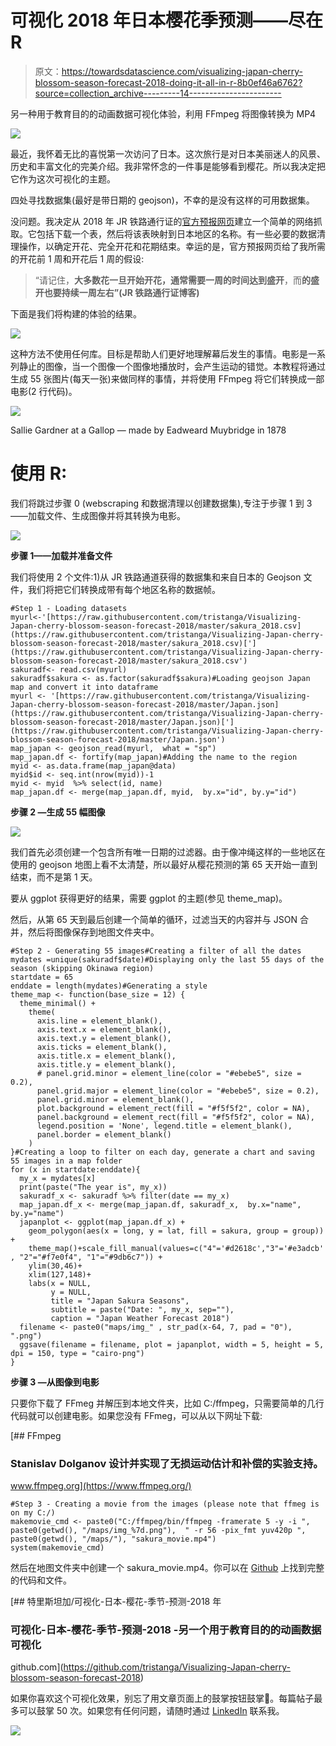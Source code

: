 # 可视化 2018 年日本樱花季预测——尽在 R

> 原文：<https://towardsdatascience.com/visualizing-japan-cherry-blossom-season-forecast-2018-doing-it-all-in-r-8b0ef46a6762?source=collection_archive---------14----------------------->

另一种用于教育目的的动画数据可视化体验，利用 FFmpeg 将图像转换为 MP4

![](img/88adae805ddfc30b073ed265aa4aea4c.png)

最近，我怀着无比的喜悦第一次访问了日本。这次旅行是对日本美丽迷人的风景、历史和丰富文化的完美介绍。我非常怀念的一件事是能够看到樱花。所以我决定把它作为这次可视化的主题。

四处寻找数据集(最好是带日期的 geojson)，不幸的是没有这样的可用数据集。

没问题。我决定从 2018 年 JR 铁路通行证的[官方预报网页](https://www.jrailpass.com/blog/japan-cherry-blossom-forecast)建立一个简单的网络抓取。它包括下载一个表，然后将该表映射到日本地区的名称。有一些必要的数据清理操作，以确定开花、完全开花和花期结束。幸运的是，官方预报网页给了我所需的开花前 1 周和开花后 1 周的假设:

> “请记住，**大多数花一旦开始开花，通常需要一周的时间达到盛开**，而**的盛开也要持续一周左右”(JR 铁路通行证博客)**

下面是我们将构建的体验的结果。

![](img/053899271d5c24925e62e1bb16b8bac6.png)

这种方法不使用任何库。目标是帮助人们更好地理解幕后发生的事情。电影是一系列静止的图像，当一个图像一个图像地播放时，会产生运动的错觉。本教程将通过生成 55 张图片(每天一张)来做同样的事情，并将使用 FFmpeg 将它们转换成一部电影(2 行代码)。

![](img/61b2b3134324e7d2dfca3232a7f7e841.png)

Sallie Gardner at a Gallop — made by Eadweard Muybridge in 1878

# 使用 R:

我们将跳过步骤 0 (webscraping 和数据清理以创建数据集),专注于步骤 1 到 3——加载文件、生成图像并将其转换为电影。

![](img/cd56a65cdd2b9c0c2f77d64626fc9e89.png)

**步骤 1——加载并准备文件**

我们将使用 2 个文件:1)从 JR 铁路通道获得的数据集和来自日本的 Geojson 文件，我们将把它们转换成带有每个地区名称的数据帧。

```
#Step 1 - Loading datasets
myurl<-'[https://raw.githubusercontent.com/tristanga/Visualizing-Japan-cherry-blossom-season-forecast-2018/master/sakura_2018.csv](https://raw.githubusercontent.com/tristanga/Visualizing-Japan-cherry-blossom-season-forecast-2018/master/sakura_2018.csv)['](https://raw.githubusercontent.com/tristanga/Visualizing-Japan-cherry-blossom-season-forecast-2018/master/sakura_2018.csv')
sakuradf<- read.csv(myurl)
sakuradf$sakura <- as.factor(sakuradf$sakura)#Loading geojson Japan map and convert it into dataframe
myurl <- '[https://raw.githubusercontent.com/tristanga/Visualizing-Japan-cherry-blossom-season-forecast-2018/master/Japan.json](https://raw.githubusercontent.com/tristanga/Visualizing-Japan-cherry-blossom-season-forecast-2018/master/Japan.json)['](https://raw.githubusercontent.com/tristanga/Visualizing-Japan-cherry-blossom-season-forecast-2018/master/Japan.json')
map_japan <- geojson_read(myurl,  what = "sp")
map_japan.df <- fortify(map_japan)#Adding the name to the region
myid <- as.data.frame(map_japan@data)
myid$id <- seq.int(nrow(myid))-1
myid <- myid  %>% select(id, name)
map_japan.df <- merge(map_japan.df, myid,  by.x="id", by.y="id")
```

**步骤 2 —生成 55 幅图像**

![](img/e11fa382a52c6adfcee3918862b302cc.png)

我们首先必须创建一个包含所有唯一日期的过滤器。由于像冲绳这样的一些地区在使用的 geojson 地图上看不太清楚，所以最好从樱花预测的第 65 天开始一直到结束，而不是第 1 天。

要从 ggplot 获得更好的结果，需要 ggplot 的主题(参见 theme_map)。

然后，从第 65 天到最后创建一个简单的循环，过滤当天的内容并与 JSON 合并，然后将图像保存到地图文件夹中。

```
#Step 2 - Generating 55 images#Creating a filter of all the dates
mydates =unique(sakuradf$date)#Displaying only the last 55 days of the season (skipping Okinawa region)
startdate = 65
enddate = length(mydates)#Generating a style
theme_map <- function(base_size = 12) {
  theme_minimal() +
    theme(
      axis.line = element_blank(),
      axis.text.x = element_blank(),
      axis.text.y = element_blank(),
      axis.ticks = element_blank(),
      axis.title.x = element_blank(),
      axis.title.y = element_blank(),
      # panel.grid.minor = element_line(color = "#ebebe5", size = 0.2),
      panel.grid.major = element_line(color = "#ebebe5", size = 0.2),
      panel.grid.minor = element_blank(),
      plot.background = element_rect(fill = "#f5f5f2", color = NA), 
      panel.background = element_rect(fill = "#f5f5f2", color = NA), 
      legend.position = 'None', legend.title = element_blank(),
      panel.border = element_blank()
    )
}#Creating a loop to filter on each day, generate a chart and saving 55 images in a map folder
for (x in startdate:enddate){
  my_x = mydates[x]
  print(paste("The year is", my_x))
  sakuradf_x <- sakuradf %>% filter(date == my_x)
  map_japan.df_x <- merge(map_japan.df, sakuradf_x,  by.x="name", by.y="name")
  japanplot <- ggplot(map_japan.df_x) +
    geom_polygon(aes(x = long, y = lat, fill = sakura, group = group)) +
    theme_map()+scale_fill_manual(values=c("4"='#d2618c',"3"='#e3adcb' , "2"="#f7e0f4", "1"="#9db6c7")) +
    ylim(30,46)+ 
    xlim(127,148)+ 
    labs(x = NULL, 
         y = NULL, 
         title = "Japan Sakura Seasons", 
         subtitle = paste("Date: ", my_x, sep=""),
         caption = "Japan Weather Forecast 2018")
  filename <- paste0("maps/img_" , str_pad(x-64, 7, pad = "0"),  ".png")
  ggsave(filename = filename, plot = japanplot, width = 5, height = 5, dpi = 150, type = "cairo-png")
}
```

**步骤 3 —从图像到电影**

只要你下载了 FFmeg 并解压到本地文件夹，比如 C:/ffmpeg，只需要简单的几行代码就可以创建电影。如果您没有 FFmeg，可以从以下网址下载:

 [## FFmpeg

### Stanislav Dolganov 设计并实现了无损运动估计和补偿的实验支持。

www.ffmpeg.org](https://www.ffmpeg.org/) 

```
#Step 3 - Creating a movie from the images (please note that ffmeg is on my C:/)
makemovie_cmd <- paste0("C:/ffmpeg/bin/ffmpeg -framerate 5 -y -i ", paste0(getwd(), "/maps/img_%7d.png"),  " -r 56 -pix_fmt yuv420p ",  paste0(getwd(), "/maps/"), "sakura_movie.mp4")
system(makemovie_cmd)
```

然后在地图文件夹中创建一个 sakura_movie.mp4。你可以在 [Github](https://github.com/tristanga/Visualizing-Japan-cherry-blossom-season-forecast-2018) 上找到完整的代码和文件。

[](https://github.com/tristanga/Visualizing-Japan-cherry-blossom-season-forecast-2018) [## 特里斯坦加/可视化-日本-樱花-季节-预测-2018 年

### 可视化-日本-樱花-季节-预测-2018 -另一个用于教育目的的动画数据可视化

github.com](https://github.com/tristanga/Visualizing-Japan-cherry-blossom-season-forecast-2018) 

如果你喜欢这个可视化效果，别忘了用文章页面上的鼓掌按钮鼓掌👏。每篇帖子最多可以鼓掌 50 次。如果您有任何问题，请随时通过 [LinkedIn](https://www.linkedin.com/in/tristanganry/) 联系我。

![](img/ebd3f8cfe174532f03aae12371794fef.png)
